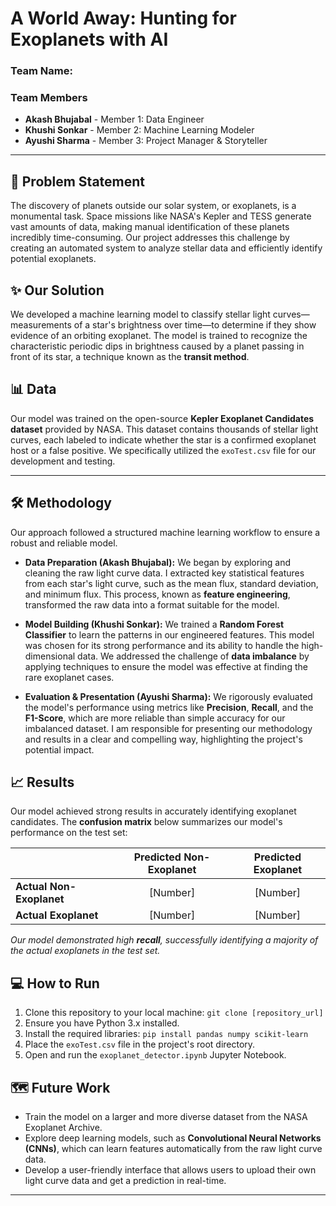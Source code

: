 # A World Away: Hunting for Exoplanets with AI

### Team Name: <TechWorld>

### Team Members

* **Akash Bhujabal** - Member 1: Data Engineer
* **Khushi Sonkar** - Member 2: Machine Learning Modeler
* **Ayushi Sharma** - Member 3: Project Manager & Storyteller

---

## 🚀 Problem Statement

The discovery of planets outside our solar system, or exoplanets, is a monumental task. Space missions like NASA's Kepler and TESS generate vast amounts of data, making manual identification of these planets incredibly time-consuming. Our project addresses this challenge by creating an automated system to analyze stellar data and efficiently identify potential exoplanets.

## ✨ Our Solution

We developed a machine learning model to classify stellar light curves—measurements of a star's brightness over time—to determine if they show evidence of an orbiting exoplanet. The model is trained to recognize the characteristic periodic dips in brightness caused by a planet passing in front of its star, a technique known as the **transit method**.

## 📊 Data

Our model was trained on the open-source **Kepler Exoplanet Candidates dataset** provided by NASA. This dataset contains thousands of stellar light curves, each labeled to indicate whether the star is a confirmed exoplanet host or a false positive. We specifically utilized the `exoTest.csv` file for our development and testing.

---

## 🛠️ Methodology

Our approach followed a structured machine learning workflow to ensure a robust and reliable model.

* **Data Preparation (Akash Bhujabal):** We began by exploring and cleaning the raw light curve data. I extracted key statistical features from each star's light curve, such as the mean flux, standard deviation, and minimum flux. This process, known as **feature engineering**, transformed the raw data into a format suitable for the model.

* **Model Building (Khushi Sonkar):** We trained a **Random Forest Classifier** to learn the patterns in our engineered features. This model was chosen for its strong performance and its ability to handle the high-dimensional data. We addressed the challenge of **data imbalance** by applying techniques to ensure the model was effective at finding the rare exoplanet cases.

* **Evaluation & Presentation (Ayushi Sharma):** We rigorously evaluated the model's performance using metrics like **Precision**, **Recall**, and the **F1-Score**, which are more reliable than simple accuracy for our imbalanced dataset. I am responsible for presenting our methodology and results in a clear and compelling way, highlighting the project's potential impact.

## 📈 Results

Our model achieved strong results in accurately identifying exoplanet candidates. The **confusion matrix** below summarizes our model's performance on the test set:

| | Predicted Non-Exoplanet | Predicted Exoplanet |
| :--- | :---: | :---: |
| **Actual Non-Exoplanet** | [Number] | [Number] |
| **Actual Exoplanet** | [Number] | [Number] |

*Our model demonstrated high **recall**, successfully identifying a majority of the actual exoplanets in the test set.*

## 💻 How to Run

1.  Clone this repository to your local machine: `git clone [repository_url]`
2.  Ensure you have Python 3.x installed.
3.  Install the required libraries: `pip install pandas numpy scikit-learn`
4.  Place the `exoTest.csv` file in the project's root directory.
5.  Open and run the `exoplanet_detector.ipynb` Jupyter Notebook.

## 🗺️ Future Work

* Train the model on a larger and more diverse dataset from the NASA Exoplanet Archive.
* Explore deep learning models, such as **Convolutional Neural Networks (CNNs)**, which can learn features automatically from the raw light curve data.
* Develop a user-friendly interface that allows users to upload their own light curve data and get a prediction in real-time.

---
